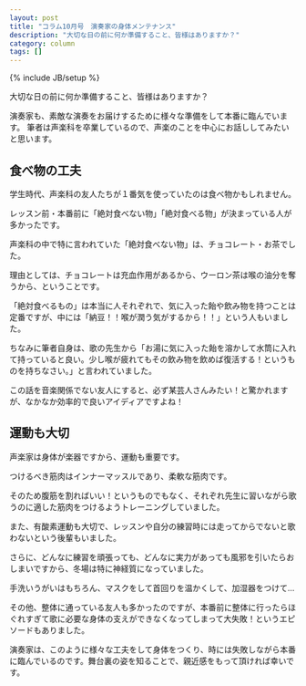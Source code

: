 ```yaml
---
layout: post
title: "コラム10月号　演奏家の身体メンテナンス"
description: "大切な日の前に何か準備すること、皆様はありますか？"
category: column
tags: []
---
```


{% include JB/setup %}


大切な日の前に何か準備すること、皆様はありますか？

演奏家も、素敵な演奏をお届けするために様々な準備をして本番に臨んでいます。
筆者は声楽科を卒業しているので、声楽のことを中心にお話ししてみたいと思います。

## 食べ物の工夫
学生時代、声楽科の友人たちが１番気を使っていたのは食べ物かもしれません。

レッスン前・本番前に「絶対食べない物」「絶対食べる物」が決まっている人が多かったです。

声楽科の中で特に言われていた「絶対食べない物」は、チョコレート・お茶でした。

理由としては、チョコレートは充血作用があるから、ウーロン茶は喉の油分を奪うから、ということです。

「絶対食べるもの」は本当に人それぞれで、気に入った飴や飲み物を持つことは定番ですが、中には「納豆！！喉が潤う気がするから！！」という人もいました。

ちなみに筆者自身は、歌の先生から「お湯に気に入った飴を溶かして水筒に入れて持っていると良い。少し喉が疲れてもその飲み物を飲めば復活する！というものを持ちなさい。」と言われていました。

この話を音楽関係でない友人にすると、必ず某芸人さんみたい！と驚かれますが、なかなか効率的で良いアイディアですよね！

## 運動も大切

声楽家は身体が楽器ですから、運動も重要です。

つけるべき筋肉はインナーマッスルであり、柔軟な筋肉です。

そのため腹筋を割ればいい！というものでもなく、それぞれ先生に習いながら歌うのに適した筋肉をつけるようトレーニングしていました。

また、有酸素運動も大切で、レッスンや自分の練習時には走ってからでないと歌わないという後輩もいました。

さらに、どんなに練習を頑張っても、どんなに実力があっても風邪を引いたらおしまいですから、冬場は特に神経質になっていました。

手洗いうがいはもちろん、マスクをして首回りを温かくして、加湿器をつけて…

その他、整体に通っている友人も多かったのですが、本番前に整体に行ったらほぐれすぎて歌に必要な身体の支えができなくなってしまって大失敗！というエピソードもありました。

演奏家は、このように様々な工夫をして身体をつくり、時には失敗しながら本番に臨んでいるのです。舞台裏の姿を知ることで、親近感をもって頂ければ幸いです。